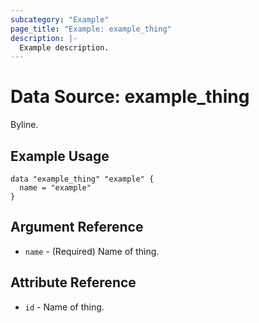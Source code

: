 ```yaml
---
subcategory: "Example"
page_title: "Example: example_thing"
description: |-
  Example description.
---
```


# Data Source: example_thing

Byline.

## Example Usage

```hcl
data "example_thing" "example" {
  name = "example"
}
```

## Argument Reference

* `name` - (Required) Name of thing.

## Attribute Reference

* `id` - Name of thing.
